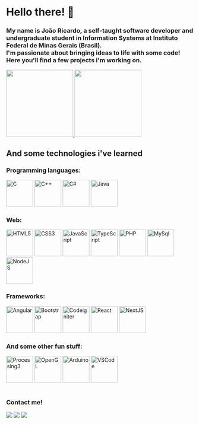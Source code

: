 # Hello there! 👋

###  My name is João Ricardo, a self-taught software developer and undergraduate student in Information Systems at Instituto Federal de Minas Gerais (Brasil).</br>I'm passionate about bringing ideas to life with some code! Here you'll find a few projects i'm working on.

<div>
  <a href="https://github.com/jricardost">
    <img loading="lazy" height="180em" src="https://github-readme-stats.vercel.app/api/top-langs/?username=jricardost&layout=compact&langs_count=7&theme=default&hide_title=true"/>
    <img loading="lazy" height="180em" src="https://github-readme-stats.vercel.app/api?username=jricardost&show_icons=true&theme=default&include_all_commits=true&count_private=true&hide_title=true"/>
  </a>
</div>

## And some technologies i've learned
### Programming languages:
<div>
  <img loading="lazy" width="72px" height="72px" src="https://cdn.jsdelivr.net/gh/devicons/devicon@latest/icons/c/c-original.svg" title="C"/>
  <img loading="lazy" width="72px" height="72px" src="https://cdn.jsdelivr.net/gh/devicons/devicon@latest/icons/cplusplus/cplusplus-original.svg" title="C++" />
  <img loading="lazy" width="72px" height="72px" src="https://cdn.jsdelivr.net/gh/devicons/devicon@latest/icons/csharp/csharp-original.svg" title="C#" />
  <img loading="lazy" width="72px" height="72px" src="https://cdn.jsdelivr.net/gh/devicons/devicon@latest/icons/java/java-original.svg" title="Java" />
</div>

### Web:
<div>
  <img loading="lazy" width="72px" height="72px" src="https://cdn.jsdelivr.net/gh/devicons/devicon@latest/icons/html5/html5-original.svg" title="HTML5" />
  <img loading="lazy" width="72px" height="72px" src="https://cdn.jsdelivr.net/gh/devicons/devicon@latest/icons/css3/css3-original.svg" title="CSS3" />
  <img loading="lazy" width="72px" height="72px" src="https://cdn.jsdelivr.net/gh/devicons/devicon@latest/icons/javascript/javascript-original.svg" title="JavaScript" />
  <img loading="lazy" width="72px" height="72px" src="https://cdn.jsdelivr.net/gh/devicons/devicon@latest/icons/typescript/typescript-original.svg" title="TypeScript" />
  <img loading="lazy" width="72px" height="72px" src="https://cdn.jsdelivr.net/gh/devicons/devicon@latest/icons/php/php-original.svg" title="PHP" />
  <img loading="lazy" width="72px" height="72px" src="https://cdn.jsdelivr.net/gh/devicons/devicon@latest/icons/mysql/mysql-original-wordmark.svg" title="MySql" />
  <img loading="lazy" width="72px" height="72px" src="https://cdn.jsdelivr.net/gh/devicons/devicon@latest/icons/nodejs/nodejs-original-wordmark.svg" title="NodeJS" />
</div>

### Frameworks:
<div>
  <img loading="lazy" width="72px" height="72px" src="https://cdn.jsdelivr.net/gh/devicons/devicon@latest/icons/angular/angular-original.svg" title="Angular" />
  <img loading="lazy" width="72px" height="72px" src="https://cdn.jsdelivr.net/gh/devicons/devicon@latest/icons/bootstrap/bootstrap-original.svg" title="Bootstrap" />
  <img loading="lazy" width="72px" height="72px" src="https://cdn.jsdelivr.net/gh/devicons/devicon@latest/icons/codeigniter/codeigniter-plain.svg" title="Codeigniter" />
  <img loading="lazy" width="72px" height="72px" src="https://cdn.jsdelivr.net/gh/devicons/devicon@latest/icons/react/react-original-wordmark.svg" title="React" />
  <img loading="lazy" width="72px" height="72px" src="https://cdn.jsdelivr.net/gh/devicons/devicon@latest/icons/nextjs/nextjs-original.svg" title="NextJS" />
</div>

### And some other fun stuff:
<div>
  <img loading="lazy" width="72px" height="72px" src="https://cdn.jsdelivr.net/gh/devicons/devicon@latest/icons/processing/processing-original-wordmark.svg" title="Processing3" />
  <img loading="lazy" width="72px" height="72px" src="https://cdn.jsdelivr.net/gh/devicons/devicon@latest/icons/opengl/opengl-original.svg" title="OpenGL"/>
  <img loading="lazy" width="72px" height="72px" src="https://cdn.jsdelivr.net/gh/devicons/devicon@latest/icons/arduino/arduino-original.svg" title="Arduino" />
  <img loading="lazy" width="72px" height="72px" src="https://cdn.jsdelivr.net/gh/devicons/devicon@latest/icons/vscode/vscode-original.svg" title="VSCode" />
</div>
<br>


### Contact me!
<div>
  <a href="https://instagram.com/jricardost" target="_blank"><img loading="lazy" src="https://img.shields.io/badge/-Instagram-%23E4405F?style=for-the-badge&logo=instagram&logoColor=white" target="_blank"></a>
  <a href="https://www.linkedin.com/in/seu-usuário-linkedln-aqui" target="_blank"><img loading="lazy" src="https://img.shields.io/badge/-LinkedIn-%230077B5?style=for-the-badge&logo=linkedin&logoColor=white" target="_blank"></a>   
  <a href="https://www.linkedin.com/in/seu-usuário-linkedln-aqui" target="_blank"><img loading="laxy" src="https://img.shields.io/badge/Portfolio-%231E90FF?style=for-the-badge&logo=htmx&logoColor=white"></a>

<!--   <a href="https://www.youtube.com/seu-canal-youtube-aqui" target="_blank"><img loading="lazy" src="https://img.shields.io/badge/YouTube-FF0000?style=for-the-badge&logo=youtube&logoColor=white" target="_blank"></a> -->
<!--   <a href="https://www.twitch.tv/seu-usuário-aqui" target="_blank"><img loading="lazy" src="https://img.shields.io/badge/Twitch-9146FF?style=for-the-badge&logo=twitch&logoColor=white" target="_blank"></a> -->
<!--   <a href = "mailto:contato@seu-usuário-aqui"><img loading="lazy" src="https://img.shields.io/badge/Gmail-D14836?style=for-the-badge&logo=gmail&logoColor=white" target="_blank"></a> -->
</div>
